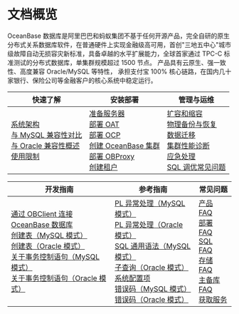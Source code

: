 # 文档概览

OceanBase 数据库是阿里巴巴和蚂蚁集团不基于任何开源产品，完全自研的原生分布式关系数据库软件，在普通硬件上实现金融级高可用，首创"三地五中心"城市级故障自动无损容灾新标准，具备卓越的水平扩展能力，全球首家通过 TPC-C 标准测试的分布式数据库，单集群规模超过 1500 节点。 产品具有云原生、强一致性、高度兼容 Oracle/MySQL 等特性， 承担支付宝 100% 核心链路，在国内几十家银行、保险公司等金融客户的核心系统中稳定运行。

|                                                                                                                                                                          快速了解                                                                                                                                                                          |                                                                                                                                                                                                                                               安装部署                                                                                                                                                                                                                                                |                                                                                                                                                                                                                                                                           管理与运维                                                                                                                                                                                                                                                                           |
|--------------------------------------------------------------------------------------------------------------------------------------------------------------------------------------------------------------------------------------------------------------------------------------------------------------------------------------------------------|---------------------------------------------------------------------------------------------------------------------------------------------------------------------------------------------------------------------------------------------------------------------------------------------------------------------------------------------------------------------------------------------------------------------------------------------------------------------------------------------------|-----------------------------------------------------------------------------------------------------------------------------------------------------------------------------------------------------------------------------------------------------------------------------------------------------------------------------------------------------------------------------------------------------------------------------------------------------------------------------------------------------------------------------------------------------------|
| [系统架构](1.learn-more-about-oceanbase/2.system-architecture.md)</br> [与 MySQL 兼容性对比](1.learn-more-about-oceanbase/4.compatibility-with-mysql.md)</br> [与 Oracle 兼容性概述](1.learn-more-about-oceanbase/3.compatibility-with-oracle/1.overview-of-compatibility-with-oracle.md)</br> [使用限制](1.learn-more-about-oceanbase/7.constraints-on-product-specifications.md)</br> |[准备服务器](4.deploy-oceanbase/4.deploy/3.preparations-before-deployment-1/1.prepare-server.md)</br> [部署 OAT](4.deploy-oceanbase/4.deploy/6.command-line-deployment/1.configure-a-deployment-environment-2/1.install-oat-cli.md)</br> [部署 OCP](4.deploy-oceanbase/4.deploy/6.command-line-deployment/2.deploy-ocp-4/1.deployment-instructions-8.md)</br> [创建 OceanBase 集群](4.deploy-oceanbase/4.deploy/6.command-line-deployment/3.deploy-the-oceanbase-cluster-2/1.deploy-a-single-replica-oceanbase-cluster.md)</br> [部署 OBProxy](4.deploy-oceanbase/4.deploy/6.command-line-deployment/4.deploy-obproxy-4/1.deploy-obproxy-by-using-command-lines.md) </br>[创建租户](4.deploy-oceanbase/4.deploy/6.command-line-deployment/5.create-an-oceanbase-tenant-2/1.view-available-resources-of-a-business-tenant-1.md) | [扩容和缩容](7.reference/2.administrator-guide/7.management/1.scale-out-and-scale-in/1.overview-of-scaling.md) </br>[物理备份与恢复](7.reference/2.administrator-guide/5.backup-and-recovery/2.backup-and-restoration-management/1.overview-of-physical-backup-and-recovery.md)</br> [数据迁移](5.data-migration/1.data-migration-overview.md)</br> [集群性能诊断](7.reference/2.administrator-guide/7.management/4.performance-diagnosis/1.cluster-performance-diagnosis.md) </br>[应急处理](7.reference/2.administrator-guide/7.management/5.emergency-response/1.database-contingency-overview.md) </br>[SQL 调优常见问题](7.reference/3.performance-tuning-guide/5.sql-optimization/6.faq-about-sql-tuning.md)|

|                                                                                                                                                                                                            开发指南                                                                                                                                                                                                             |                                                                                                                                                                                                                                                                       参考指南                                                                                                                                                                                                                                                                       |                                                                                                                                                                                                        常见问题                                                                                                                                                                                                         |
|-----------------------------------------------------------------------------------------------------------------------------------------------------------------------------------------------------------------------------------------------------------------------------------------------------------------------------------------------------------------------------------------------------------------------------|--------------------------------------------------------------------------------------------------------------------------------------------------------------------------------------------------------------------------------------------------------------------------------------------------------------------------------------------------------------------------------------------------------------------------------------------------------------------------------------------------------------------------------------------------|---------------------------------------------------------------------------------------------------------------------------------------------------------------------------------------------------------------------------------------------------------------------------------------------------------------------------------------------------------------------------------------------------------------------|
| [通过 OBClient 连接 OceanBase 数据库](3.develop/1.application-development-of-mysql-mode/1.database-connection-with-client-of-mysql-mode/3.connect-to-an-oceanbase-tenant-by-using-obclient-of-mysql-mode.md) </br>[创建表（MySQL 模式）](3.develop/1.application-development-of-mysql-mode/2.design-a-database-object-of-mysql-mode/3.create-a-table-of-mysql-mode.md) </br>[创建表（Oracle 模式）](3.develop/2.application-development-of-oracle-mode/2.design-a-database-object-of-oracle-mode/2.create-a-table-of-oracle-mode.md) </br>[关于事务控制语句（MySQL 模式）](3.develop/1.application-development-of-mysql-mode/5.transaction-management-of-mysql-mode/1.transaction-management-overview-of-mysql-mode.md) </br>[关于事务控制语句（Oracle 模式）](3.develop/2.application-development-of-oracle-mode/5.transaction-management-of-oracle-mode/1.transaction-management-overview-of-oracle-mode.md) | [PL 异常处理（MySQL 模式）](7.reference/4.development-guide-refactoring/3.pl-reference/2.pl-mysql/9.pl-exception-handling-statement-mysql/1.exception-handling-statement-mysql.md) </br>[PL 异常处理（Oracle 模式）](7.reference/4.development-guide-refactoring/3.pl-reference/3.pl-oracle/10.exception-handling-oracle/1.exception-overview-oracle.md) </br>[SQL 通用语法（MySQL 模式）](7.reference/4.development-guide-refactoring/1.sql-syntax/2.common-tenant-of-mysql-mode/6.sql-statement-of-mysql-mode/1.general-syntax-of-mysql-mode.md)</br> [子查询（Oracle 模式）](7.reference/4.development-guide-refactoring/1.sql-syntax/3.common-tenant-of-oracle-mode/8.queries-and-subqueries-of-oracle-mode/6.subquery-of-oracle-mode.md) </br>[系统配置项](7.reference/5.system-reference/1.system-configuration-items/1.system-configuration-items-overview.md)  </br>[错误码（MySQL 模式）](7.reference/5.system-reference/6.error-code-of-mysql-mode/1.use-error-information-of-mysql-mode.md) </br>[错误码（Oracle 模式）](7.reference/5.system-reference/7.error-code-of-oracle-mode/1.use-error-information-of-oracle-mode.md) | [产品 FAQ](3.user-guide/15.faq/1.oceanbase-products.md) </br>[部署 FAQ](3.user-guide/15.faq/2.deployment-1.md) </br>[SQL FAQ](3.user-guide/15.faq/3.sql-related-problems.md) </br>[存储 FAQ](3.user-guide/15.faq/4.storage-related-questions.md) </br>[主备库 FAQ](3.user-guide/14.faq/5.faq-about-primary-and-secondary-databases.md) </br>[获取服务](3.user-guide/15.faq/6.oceanbase-service.md) |

